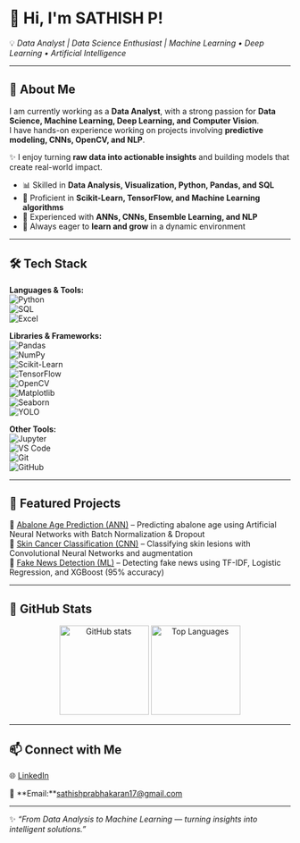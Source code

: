 # 👋 Hi, I'm SATHISH P!

💡 *Data Analyst | Data Science Enthusiast | Machine Learning • Deep Learning • Artificial Intelligence*  

---

## 🚀 About Me
I am currently working as a **Data Analyst**, with a strong passion for **Data Science, Machine Learning, Deep Learning, and Computer Vision**.  
I have hands-on experience working on projects involving **predictive modeling, CNNs, OpenCV, and NLP**.

✨ I enjoy turning **raw data into actionable insights** and building models that create real-world impact.  

- 📊 Skilled in **Data Analysis, Visualization, Python, Pandas, and SQL**  
- 🔬 Proficient in **Scikit-Learn, TensorFlow, and Machine Learning algorithms**  
- 🤖 Experienced with **ANNs, CNNs, Ensemble Learning, and NLP**  
- 🌱 Always eager to **learn and grow** in a dynamic environment  

---

## 🛠️ Tech Stack

**Languages & Tools:**  
![Python](https://img.shields.io/badge/Python-3776AB?style=for-the-badge&logo=python&logoColor=white)  
![SQL](https://img.shields.io/badge/SQL-003B57?style=for-the-badge&logo=database&logoColor=white)  
![Excel](https://img.shields.io/badge/Excel-217346?style=for-the-badge&logo=microsoft-excel&logoColor=white)  

**Libraries & Frameworks:**  
![Pandas](https://img.shields.io/badge/Pandas-150458?style=for-the-badge&logo=pandas&logoColor=white)  
![NumPy](https://img.shields.io/badge/Numpy-013243?style=for-the-badge&logo=numpy&logoColor=white)  
![Scikit-Learn](https://img.shields.io/badge/ScikitLearn-F7931E?style=for-the-badge&logo=scikitlearn&logoColor=white)  
![TensorFlow](https://img.shields.io/badge/TensorFlow-FF6F00?style=for-the-badge&logo=tensorflow&logoColor=white)  
![OpenCV](https://img.shields.io/badge/OpenCV-5C3EE8?style=for-the-badge&logo=opencv&logoColor=white)  
![Matplotlib](https://img.shields.io/badge/Matplotlib-11557c?style=for-the-badge&logo=plotly&logoColor=white)  
![Seaborn](https://img.shields.io/badge/Seaborn-0099CC?style=for-the-badge&logo=python&logoColor=white)  
![YOLO](https://img.shields.io/badge/YOLO-00FFFF?style=for-the-badge&logo=yolo&logoColor=black)  

**Other Tools:**  
![Jupyter](https://img.shields.io/badge/Jupyter-F37626?style=for-the-badge&logo=jupyter&logoColor=white)  
![VS Code](https://img.shields.io/badge/VSCode-0078D4?style=for-the-badge&logo=visual-studio-code&logoColor=white)  
![Git](https://img.shields.io/badge/Git-F05032?style=for-the-badge&logo=git&logoColor=white)  
![GitHub](https://img.shields.io/badge/GitHub-181717?style=for-the-badge&logo=github&logoColor=white)  

---

## 📂 Featured Projects
🔹 [Abalone Age Prediction (ANN)]([your-repo-link](https://github.com/SathishPrabakaran/Abalone-Age-)) – Predicting abalone age using Artificial Neural Networks with Batch Normalization & Dropout  
🔹 [Skin Cancer Classification (CNN)]([your-repo-link](https://github.com/SathishPrabakaran/skin-cancer-image-classification)) – Classifying skin lesions with Convolutional Neural Networks and augmentation  
🔹 [Fake News Detection (ML)]([your-repo-link](https://github.com/SathishPrabakaran/fake-news-detection-ml)) – Detecting fake news using TF-IDF, Logistic Regression, and XGBoost (95% accuracy)  

---

## 🌟 GitHub Stats
<p align="center">
  <img src="https://github-readme-stats.vercel.app/api?username=SathishPrabakaran&show_icons=true&theme=tokyonight" alt="GitHub stats" height="160" />
  <img src="https://github-readme-stats.vercel.app/api/top-langs/?username=SathishPrabakaran&layout=compact&theme=tokyonight" alt="Top Languages" height="160" />
</p>

---

## 📫 Connect with Me
🌐 [LinkedIn](https://www.linkedin.com/in/sathishprabakaran/)
 
📧 **Email:**sathishprabhakaran17@gmail.com  

---

✨ *“From Data Analysis to Machine Learning — turning insights into intelligent solutions.”*
